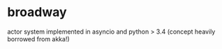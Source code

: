 # broadway
actor system implemented in asyncio and python > 3.4 (concept heavily borrowed from akka!)
